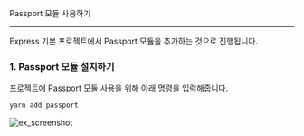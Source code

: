 Passport 모듈 사용하기
* * *      
Express 기본 프로젝트에서 Passport 모듈을 추가하는 것으로 진행됩니다. 

### 1. Passport 모듈 설치하기
프로젝트에 Passport 모듈 사용을 위해 아래 명령을 입력해줍니다.
``` bash
yarn add passport
```
![ex_screenshot](./assets//yarn_install_passport.gif)